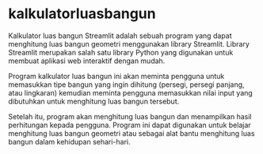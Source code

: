 # kalkulatorluasbangun

Kalkulator luas bangun Streamlit adalah sebuah program yang dapat menghitung luas bangun geometri menggunakan library Streamlit. Library Streamlit merupakan salah satu library Python yang digunakan untuk membuat aplikasi web interaktif dengan mudah.

Program kalkulator luas bangun ini akan meminta pengguna untuk memasukkan tipe bangun yang ingin dihitung (persegi, persegi panjang, atau lingkaran) kemudian meminta pengguna memasukkan nilai input yang dibutuhkan untuk menghitung luas bangun tersebut. 

Setelah itu, program akan menghitung luas bangun dan menampilkan hasil perhitungan kepada pengguna. Program ini dapat digunakan untuk belajar menghitung luas bangun geometri atau sebagai alat bantu menghitung luas bangun dalam kehidupan sehari-hari.
